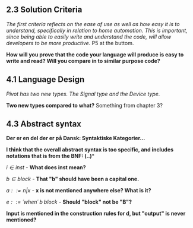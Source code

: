 ## 2.3 Solution Criteria

*The first criteria reflects on the ease of use as well as how easy it is to understand, specifically in relation to home automation. This is important, since being able to easily write and understand the code, will allow
developers to be more productive.* P5 at the buttom.

**How will you prove that the code your language will produce is easy to write and read? Will you compare in to similar purpose code?** 

## 4.1 Language Design

*Pivot has two new types. The Signal type and the Device type.*

**Two new types compared to what?** Something from chapter 3?

## 4.3 Abstract syntax

**Der er en del der er på Dansk: Syntaktiske Kategorier...**

**I think that the overall abstract syntax is too specific, and includes notations that is from the BNF: (..)***

*$i \in inst$* - **What does inst mean?**

*$b \in block$* - **That "b" should have been a capital one.**

*$a ::= n | x$* - **x is not mentioned anywhere else? What is it?**

*$e ::= ´when´\; b \; block$* - **Should "block" not be "B"?**

**Input is mentioned in the construction rules for d, but "output" is never mentioned?**

